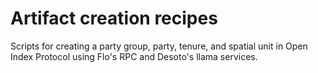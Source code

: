 # Artifact creation recipes

Scripts for creating a party group, party, tenure, and spatial unit
in Open Index Protocol using Flo's RPC and Desoto's llama services.

